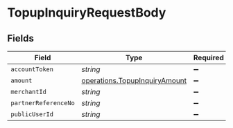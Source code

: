 # TopupInquiryRequestBody


## Fields

| Field                                                                          | Type                                                                           | Required                                                                       | Description                                                                    | Example                                                                        |
| ------------------------------------------------------------------------------ | ------------------------------------------------------------------------------ | ------------------------------------------------------------------------------ | ------------------------------------------------------------------------------ | ------------------------------------------------------------------------------ |
| `accountToken`                                                                 | *string*                                                                       | :heavy_minus_sign:                                                             | N/A                                                                            | 3c41c3c0d4034ca49b5f0db08dfa6d14                                               |
| `amount`                                                                       | [operations.TopupInquiryAmount](../../models/operations/topupinquiryamount.md) | :heavy_minus_sign:                                                             | N/A                                                                            |                                                                                |
| `merchantId`                                                                   | *string*                                                                       | :heavy_minus_sign:                                                             | N/A                                                                            | AYOPOP                                                                         |
| `partnerReferenceNo`                                                           | *string*                                                                       | :heavy_minus_sign:                                                             | N/A                                                                            | 20230639A00910101601150010000205                                               |
| `publicUserId`                                                                 | *string*                                                                       | :heavy_minus_sign:                                                             | N/A                                                                            | AYOPOP-285FRVRWJ                                                               |